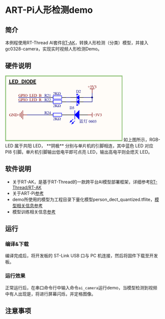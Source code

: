 # ART-Pi人形检测demo

## 简介

本例程使用RT-Thread AI套件[RT-AK](https://github.com/RT-Thread/RT-AK)，转换人形检测（分类）模型，并接入gc0328-camera，实现实时视频人形检测Demo。

## 硬件说明
<img src="./figures/blink_pcb.png" alt="LED 连接单片机引脚" style="zoom: 50%;" />
如上图所示，RGB-LED 属于共阳 LED， **阴极** 分别与单片机的引脚相连，其中蓝色 LED 对应 PI8 引脚。单片机引脚输出低电平即可点亮 LED，输出高电平则会熄灭 LED。

## 软件说明

* 关于RT-AK，是基于RT-Thread的一款跨平台AI模型部署框架，详细参考[RT-Thread/RT-AK](https://github.com/RT-Thread/RT-AK)
* 关于ART-Pi[参考](https://github.com/RT-Thread-Studio/sdk-bsp-stm32h750-realthread-artpi)
* demo所使用的模型为工程目录下量化模型person_dect_quantized.tflite，[模型相关信息参考](https://github.com/tensorflow/tensorflow/tree/master/tensorflow/lite/micro/examples/person_detection)
* 模型训练相关信息[参考](https://github.com/tensorflow/tensorflow/blob/master/tensorflow/lite/micro/examples/person_detection/training_a_model.md)

## 运行
### 编译&下载

编译完成后，将开发板的 ST-Link USB 口与 PC 机连接，然后将固件下载至开发板。

### 运行效果

正常运行后，在串口命令行中输入命令`ai_camera`运行demo，当模型检测到视频中有人出现是，将进行屏幕闪烁，并定格图像。

## 注意事项 


